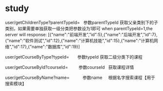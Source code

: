 # study


user/getChildrenType?parentTypeId=   参数parentTypeId   获取父亲类别下的子类别，如果需要单独获取一级分类把参数设为1即可
when parentTypeId=1,the server will response:
[{"name":"前端开发","id":5},{"name":"后端开发","id":7},{"name":"软件测试","id":12},{"name":"计算机技能","id":15},{"name":"计算机网络","id":17},{"name":"数据库","id":19}]


user/getCourseByType?typeId=         参数typeId   获取二级分类下的课程

user/getCourseById?courseId=         参数courseId   获取课程详情

user/getCourseByName?name=           参数name     根据名字搜索课程【用于搜索模块】

